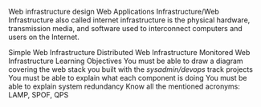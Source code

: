 Web infrastructure design
Web Applications Infrastructure/Web Infrastructure also called internet infrastructure is the physical hardware, transmission media, and software used to interconnect computers and users on the Internet.

Simple Web Infrastructure
Distributed Web Infrastructure
Monitored Web Infrastructure
Learning Objectives
You must be able to draw a diagram covering the web stack you built with the *sysadmin/devops* track projects
You must be able to explain what each component is doing
You must be able to explain system redundancy
Know all the mentioned acronyms: LAMP, SPOF, QPS
